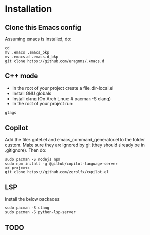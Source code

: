 # Installation

## Clone this Emacs config

Assuming emacs is installed, do:

```console
cd
mv .emacs .emacs_bkp
mv .emacs.d .emacs.d_bkp
git clone https://github.com/eragnms/.emacs.d
```

## C++ mode

- In the root of your project create a file .dir-local.el
- Install GNU globals
- Install clang (On Arch Linux: # pacman -S clang)
- In the root of your project run:

```console
gtags
```

## Copilot

Add the files gptel.el and emacs_command_generator.el to the folder
custom. Make sure they are ignored by git (they should already be in
.gitignore). Then do:

```console
sudo pacman -S nodejs npm
sudo npm install -g @github/copilot-language-server
cd projects
git clone https://github.com/zerolfx/copilot.el
```

## LSP

Install the below packages:

```console
sudo pacman -S clang
sudo pacman -S python-lsp-server
```

## TODO
